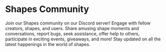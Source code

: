 # Shapes Community

Join our Shapes community on our Discord server! Engage with fellow creators, shapes, and users. Share amusing shape moments and conversations, report bugs, seek assistance, offer help to others, participate in exciting events, giveaways, and more! Stay updated on all the latest happenings in the world of shapes.

